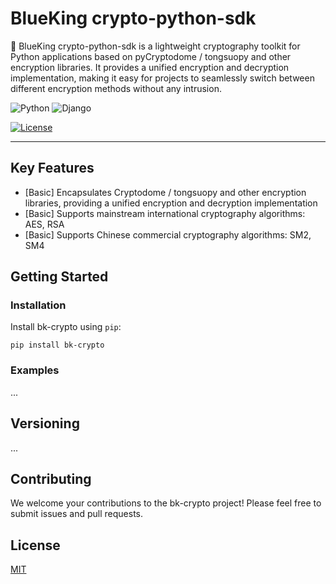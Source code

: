 # BlueKing crypto-python-sdk

️🔧 BlueKing crypto-python-sdk is a lightweight cryptography toolkit for Python applications based on pyCryptodome / tongsuopy and other encryption libraries. It provides a unified encryption and decryption implementation, making it easy for projects to seamlessly switch between different encryption methods without any intrusion.

![Python](https://badgen.net/badge/python/%3E=3.6.2,%3C3.11/green?icon=github)
![Django](https://badgen.net/badge/django/%3E=3.1.5,%3C=4.2.1/yellow?icon=github)

[![License](https://img.shields.io/badge/license-MIT-brightgreen.svg?style=flat)](LICENSE)

---

## Key Features

* [Basic] Encapsulates Cryptodome / tongsuopy and other encryption libraries, providing a unified encryption and decryption implementation
* [Basic] Supports mainstream international cryptography algorithms: AES, RSA
* [Basic] Supports Chinese commercial cryptography algorithms: SM2, SM4

## Getting Started

### Installation

Install bk-crypto using `pip`:

```shell
pip install bk-crypto
```

### Examples

...

## Versioning

...

## Contributing

We welcome your contributions to the bk-crypto project! Please feel free to submit issues and pull requests.

## License

[MIT](LICENSE)
